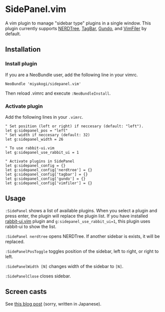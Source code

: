 # SidePanel.vim

A vim plugin to manage "sidebar type" plugins in a single window.
This plugin currently supports
[NERDTree](https://github.com/scrooloose/nerdtree),
[TagBar](https://github.com/majutsushi/tagbar),
[Gundo](https://github.com/sjl/gundo.vim),
and [VimFiler](https://github.com/Shougo/vimfiler.vim) by default.


## Installation

### Install plugin
If you are a NeoBundle user, add the following line in your vimrc.

```vim
NeoBundle 'miyakogi/sidepanel.vim'
```

Then reload .vimrc and execute `:NeoBundleInstall`.

### Activate plugin

Add the following lines in your `.vimrc`.

```vim
" Set position (left or right) if neccesary (default: "left").
let g:sidepanel_pos = "left"
" Set width if neccesary (default: 32)
let g:sidepanel_width = 26

" To use rabbit-ui.vim
let g:sidepanel_use_rabbit_ui = 1

" Activate plugins in SidePanel
let g:sidepanel_config = {}
let g:sidepanel_config['nerdtree'] = {}
let g:sidepanel_config['tagbar'] = {}
let g:sidepanel_config['gundo'] = {}
let g:sidepanel_config['vimfiler'] = {}
```

## Usage

`:SidePanel` shows a list of available plugins. When you select a plugin and press enter, the plugin will replace the plugin list. If you have installed [rabbit-ui.vim](https://github.com/rbtnn/rabbit-ui.vim) plugin and `g:sidepanel_use_rabbit_ui=1`, this plugin uses rabbit-ui to show the list.

`:SidePanel nerdtree` opens NERDTree. If another sidebar is exists, it will be replaced.

`:SidePanelPosToggle` toggles position of the sidebar, left to right, or right to left.

`:SidePanelWidth [N]` changes width of the sidebar to `[N]`.

`:SidePanelClose` closes sidebar.

## Screen casts

See [this blog post](http://h-miyako.hatenablog.com/entry/2014/05/12/215330) (sorry, written in Japanese).

